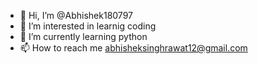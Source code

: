 - 👋 Hi, I’m @Abhishek180797
- 👀 I’m interested in learnig coding
- 🌱 I’m currently learning python 
- 📫 How to reach me abhisheksinghrawat12@gmail.com

<!---
Abhishek180797/Abhishek180797 is a ✨ special ✨ repository because its `README.md` (this file) appears on your GitHub profile.
You can click the Preview link to take a look at your changes.
--->
